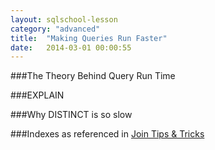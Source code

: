 ```yaml
---
layout: sqlschool-lesson
category: "advanced"
title:  "Making Queries Run Faster"
date:   2014-03-01 00:00:55
---
```


###The Theory Behind Query Run Time

###EXPLAIN

###Why DISTINCT is so slow

###Indexes
as referenced in [Join Tips & Tricks](/intermediate/join-tips-and-tricks.html)